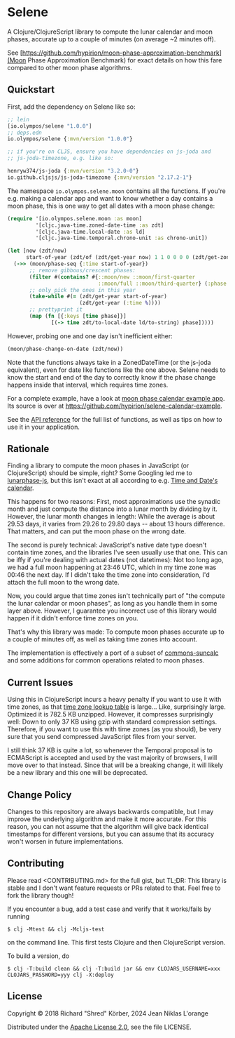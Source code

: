 # Selene

A Clojure/ClojureScript library to compute the lunar calendar and moon phases,
accurate up to a couple of minutes (on average ~2 minutes off).

See [https://github.com/hypirion/moon-phase-approximation-benchmark](Moon Phase
Approximation Benchmark) for exact details on how this fare compared to other
moon phase algorithms.

## Quickstart

First, add the dependency on Selene like so:

```clj
;; lein
[io.olympos/selene "1.0.0"]
;; deps.edn
io.olympos/selene {:mvn/version "1.0.0"}

;; if you're on CLJS, ensure you have dependencies on js-joda and
;; js-joda-timezone, e.g. like so:

henryw374/js-joda {:mvn/version "3.2.0-0"}
io.github.cljsjs/js-joda-timezone {:mvn/version "2.17.2-1"}
```

The namespace `io.olympos.selene.moon` contains all the functions. If you're
e.g. making a calendar app and want to know whether a day contains a moon phase,
this is one way to get all dates with a moon phase change:

```clj
(require '[io.olympos.selene.moon :as moon]
         '[cljc.java-time.zoned-date-time :as zdt]
         '[cljc.java-time.local-date :as ld]
         '[cljc.java-time.temporal.chrono-unit :as chrono-unit])

(let [now (zdt/now)
      start-of-year (zdt/of (zdt/get-year now) 1 1 0 0 0 0 (zdt/get-zone now))]
  (->> (moon/phase-seq {:time start-of-year})
       ;; remove gibbous/crescent phases:
       (filter #(contains? #{::moon/new ::moon/first-quarter
                             ::moon/full ::moon/third-quarter} (:phase %)))
       ;; only pick the ones in this year
       (take-while #(= (zdt/get-year start-of-year)
                       (zdt/get-year (:time %))))
       ;; prettyprint it
       (map (fn [{:keys [time phase]}]
              [(-> time zdt/to-local-date ld/to-string) phase]))))
```

However, probing one and one day isn't inefficient either:

```clj
(moon/phase-change-on-date (zdt/now))
```

Note that the functions always take in a ZonedDateTime (or the js-joda
equivalent), even for date like functions like the one above. Selene needs to
know the start and end of the day to correctly know if the phase change happens
inside that interval, which requires time zones.

For a complete example, have a look at [moon phase calendar example
app](https://github.com/hypirion/selene-calendar-example). Its source is over at
https://github.com/hypirion/selene-calendar-example.

See the [API reference](http://olympos-labs.github.io/clj-selene/) for the full
list of functions, as well as tips on how to use it in your application.

## Rationale

Finding a library to compute the moon phases in JavaScript (or ClojureScript)
should be simple, right? Some Googling led me to
[lunarphase-js](https://www.npmjs.com/package/lunarphase-js), but this isn't
exact at all according to e.g. [Time and Date's
calendar](https://www.timeanddate.com/calendar/).

This happens for two reasons: First, most approximations use the synadic month
and just compute the distance into a lunar month by dividing by it. However, the
lunar month changes in length: While the average is about 29.53 days, it varies
from 29.26 to 29.80 days -- about 13 hours difference. That matters, and can
put the moon phase on the wrong date.

The second is purely technical: JavaScript's native date type doesn't contain
time zones, and the libraries I've seen usually use that one. This can be iffy
if you're dealing with actual dates (not datetimes): Not too long ago, we had a
full moon happening at 23:46 UTC, which in my time zone was 00:46 the next day.
If I didn't take the time zone into consideration, I'd attach the full moon to
the wrong date.

Now, you could argue that time zones isn't technically part of "the compute the
lunar calendar or moon phases", as long as you handle them in some layer above.
However, I guarantee you incorrect use of this library would happen if it didn't
enforce time zones on you.

That's why this library was made: To compute moon phases accurate up to a couple
of minutes off, as well as taking time zones into account.

The implementation is effectively a port of a subset of
[commons-suncalc](https://github.com/shred/commons-suncalc) and some additions
for common operations related to moon phases.

## Current Issues

Using this in ClojureScript incurs a heavy penalty if you want to use it with
time zones, as that [time zone lookup
table](https://github.com/js-joda/js-joda/blob/d8431367a355e3e86adebedaab05c3072178ff5b/packages/timezone/data/packed/latest.json)
is large... Like, surprisingly large. Optimized it is 782.5 KB unzipped.
However, it compresses surprisingly well: Down to only 37 KB using gzip with
standard compression settings. Therefore, if you want to use this with time
zones (as you should), be very sure that you send compressed JavaScript files
from your server.

I still think 37 KB is quite a lot, so whenever the Temporal proposal is to
ECMAScript is accepted and used by the vast majority of browsers, I will move
over to that instead. Since that will be a breaking change, it will likely be a
new library and this one will be deprecated.

## Change Policy

Changes to this repository are always backwards compatible, but I may improve
the underlying algorithm and make it more accurate. For this reason, you can not
assume that the algorithm will give back identical timestamps for different
versions, but you can assume that its accuracy won't worsen in future
implementations.

## Contributing

Please read <CONTRIBUTING.md> for the full gist, but TL;DR: This library is
stable and I don't want feature requests or PRs related to that. Feel free to
fork the library though!

If you encounter a bug, add a test case and verify that it works/fails by
running

```shell
$ clj -Mtest && clj -Mcljs-test
```

on the command line. This first tests Clojure and then ClojureScript version.

To build a version, do

```shell
$ clj -T:build clean && clj -T:build jar && env CLOJARS_USERNAME=xxx CLOJARS_PASSWORD=yyy clj -X:deploy
```

## License

Copyright © 2018 Richard "Shred" Körber, 2024 Jean Niklas L'orange

Distributed under the [Apache License
2.0](http://www.apache.org/licenses/LICENSE-2.0), see the file LICENSE.
